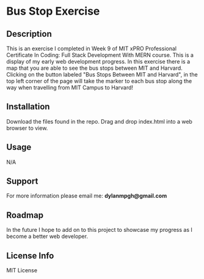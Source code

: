 <h1>Bus Stop Exercise</h1>

<h2>Description</h2>
This is an exercise I completed in Week 9 of MIT xPRO Professional Certificate In Coding: Full Stack Development With MERN course. This is a display of my early web development progress. In this exercise there is a map that you are able to see the bus stops between MIT and Harvard. Clicking on the button labeled "Bus Stops Between MIT and Harvard", in the top left corner of the page will take the marker to each bus stop along the way when travelling from MIT Campus to Harvard!

<h2>Installation</h2>
Download the files found in the repo. Drag and drop index.html into a web browser to view.

<h2>Usage</h2>
N/A

<h2>Support</h2>
For more information please email me: <b>dylanmpgh@gmail.com</b>

<h2>Roadmap</h2>
In the future I hope to add on to this project to showcase my progress as I become a better web developer.

<h2>License Info</h2>
MIT License
